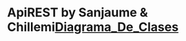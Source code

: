 # ApiREST by Sanjaume & Chillemi[Diagrama_De_Clases](https://user-images.githubusercontent.com/82118333/230269338-1966c384-53c1-4b9b-90ab-56e788f9e5d6.png)
